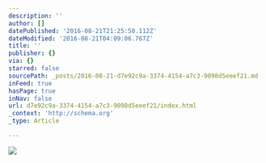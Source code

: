 ```yaml
---
description: ''
author: []
datePublished: '2016-08-21T21:25:50.112Z'
dateModified: '2016-08-21T04:09:06.767Z'
title: ''
publisher: {}
via: {}
starred: false
sourcePath: _posts/2016-08-21-d7e92c9a-3374-4154-a7c3-9098d5eeef21.md
inFeed: true
hasPage: true
inNav: false
url: d7e92c9a-3374-4154-a7c3-9098d5eeef21/index.html
_context: 'http://schema.org'
_type: Article

---
```

![](https://the-grid-user-content.s3-us-west-2.amazonaws.com/96f46650-62e2-44fc-830a-060787887644.jpg)